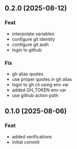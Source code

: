 ## 0.2.0 (2025-08-12)

### Feat

- interpolate variables
- configure git identity
- configure git auth
- login to github

### Fix

- gh alias quotes
- use proper quotes in gh alias
- login to gh cli using env var
- added GH_TOKEN env var
- use github action path

## 0.1.0 (2025-08-06)

### Feat

- added verifications
- initial commit

